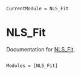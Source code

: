 ```@meta
CurrentModule = NLS_Fit
```

# NLS_Fit

Documentation for [NLS_Fit](https://github.com/vincent-picaud/NLS_Fit.jl).

```@index
```

```@autodocs
Modules = [NLS_Fit]
```
